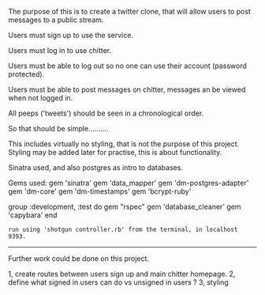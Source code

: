 The purpose of this is to create a twitter clone, that will allow users to post messages to a public stream.

Users must sign up to use the service. 

Users must log in to use chitter.

Users must be able to log out so no one can use their account (password protected).

Users must be able to post messages on chitter, messages an be viewed when not logged in. 

All peeps ('tweets') should be seen in a chronological order. 

So that should be simple..........

This includes virtually no styling, that is not the purpose of this project. 
Styling may be added later for practise, this is about functionality. 

Sinatra used, and also postgres as intro to databases. 

Gems used:
gem 'sinatra'
gem 'data_mapper'
gem 'dm-postgres-adapter'
gem 'dm-core'
gem 'dm-timestamps'
gem 'bcrypt-ruby'

group :development, :test do 
  gem "rspec"
  gem 'database_cleaner'
  gem 'capybara'
end

`````
run using 'shotgun controller.rb' from the terminal, in localhost 9393. 
`````

------------------------
Further work could be done on this project.

1, create routes between users sign up and main chitter homepage.
2, define what signed in users can do vs unsigned in users ?
3, styling
